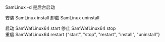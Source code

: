 SamLinux -d 是后台启动 

安装
SamLinux  install
卸载
SamLinux  uninstall


启动
SamWafLinux64  start 
停止
SamWafLinux64  stop  
重启
SamWafLinux64  restart 
{"start", "stop", "restart", "install", "uninstall"}